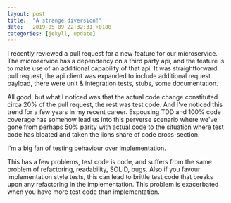 ```yaml
---
layout: post
title:  "A strange diversion!"
date:   2019-05-09 22:32:31 +0100
categories: [jekyll, update]
---
```


I recently reviewed a pull request for a new feature for our microservice. The microservice has a dependency on a third party api, and the feature is to make use of an additional capability of that api. It was straightforward pull request, the api client was expanded to include additional request payload, there were unit & integration tests, stubs, some documentation. 

All good, but what I noticed was that the actual code change constituted circa 20% of the pull request, the rest was test code. And I've noticed this trend for a few years in my recent career. Espousing TDD and 100% code coverage has somehow lead us into this perverse scenario where we've gone from perhaps 50% parity with actual code to the situation where test code has bloated and taken the lions share of code cross-section.

I'm a big fan of testing behaviour over implementation.

This has a few problems, test code is code, and suffers from the same problem of refactoring, readability, SOLID, bugs. Also if you favour implementation style tests, this can lead to brittle test code that breaks upon any refactoring in the implementation. This problem is exacerbated when you have more test code than implementation.